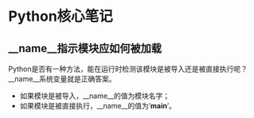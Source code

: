 # Python核心笔记

## __name__指示模块应如何被加载

Python是否有一种方法，能在运行时检测该模块是被导入还是被直接执行呢？__name__系统变量就是正确答案。
* 如果模块是被导入，__name__的值为模块名字；
* 如果模块是被直接执行，__name__的值为‘__main__’。




